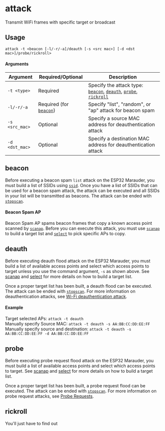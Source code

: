 # attack
Transmit WiFi frames with specific target or broadcast

## Usage
`attack -t <beacon [-l/-r/-a]/deauth [-s <src mac>] [-d <dst mac>]/probe/rickroll>`

#### Arguments
| Argument | Required/Optional | Description |
| -------- | ----------------- | ----------- |
| `-t <type>` | Required | Specify the attack type: [`beacon`](#beacon), [`deauth`](#deauth), [`probe`](#probe), [`rickroll`](#rickroll)|
| `-l/-r/-a` | Required (for [`beacon`](#beacon)) | Specify "list", "random", or "ap" attack for beacon spam |
| `-s <src_mac>` | Optional | Specify a source MAC address for deauthentication attack |
| `-d <dst_mac>` | Optional | Specify a destination MAC address for deauthentication attack |

## beacon
Before executing a beacon spam `list` attack on the ESP32 Marauder, you must build a list of SSIDs using [`ssid`](ssid). Once you have a list of SSIDs that can be used for a beacon spam attack, the attack can be executed and all SSIDs in your list will be transmitted as beacons. The attack can be ended with [`stopscan`](stopscan).
#### Beacon Spam AP
Beacon Spam AP spams beacon frames that copy a known access point scanned by [`scanap`](scanap). Before you can execute this attack, you must use [`scanap`](scanap) to build a target list and [`select`](select) to pick specific APs to copy.

## deauth
Before executing deauth flood attack on the ESP32 Marauder, you must build a list of available access points and select which access points to target unless you use the command argument, `-s` as shown above. See [scanap](scanap) and [select](select) for more details on how to build a target list.

Once a proper target list has been built, a deauth flood can be executed. The attack can be ended with [`stopscan`](stopscan). For more information on deauthentication attacks, see [Wi-Fi deauthentication attack](https://en.wikipedia.org/wiki/Wi-Fi_deauthentication_attack).

#### Example
Target selected APs: `attack -t deauth`  
Manually specify Source MAC: `attack -t deauth -s AA:BB:CC:DD:EE:FF`  
Manually specify source and destination: `attack -t deauth -s AA:BB:CC:DD:EE:FF -d AA:BB:CC:DD:EE:FF`  

## probe
Before executing probe request flood attack on the ESP32 Marauder, you must build a list of available access points and select which access points to target. See [scanap](scanap) and [select](select) for more details on how to build a target list.

Once a proper target list has been built, a probe request flood can be executed. The attack can be ended with [`stopscan`](stopscan). For more information on probe request attacks, see [Probe Requests](https://blog.spacehuhn.com/probe-request/).

## rickroll
You'll just have to find out